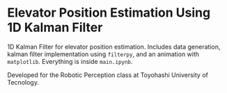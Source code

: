 # Elevator Position Estimation Using 1D Kalman Filter

1D Kalman Filter for elevator position estimation. Includes data generation, kalman filter implementation using `filterpy`, and an animation with `matplotlib`. Everything is inside `main.ipynb`.

Developed for the Robotic Perception class at Toyohashi University of Tecnology.
